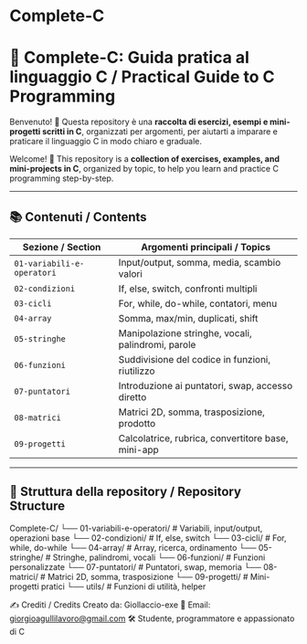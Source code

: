 # Complete-C
# 🚀 Complete-C: Guida pratica al linguaggio C / Practical Guide to C Programming

Benvenuto! 👋 Questa repository è una **raccolta di esercizi, esempi e mini-progetti scritti in C**, organizzati per argomenti, per aiutarti a imparare e praticare il linguaggio C in modo chiaro e graduale.

Welcome! 👋 This repository is a **collection of exercises, examples, and mini-projects in C**, organized by topic, to help you learn and practice C programming step-by-step.

---

## 📚 Contenuti / Contents

| Sezione / Section                | Argomenti principali / Topics                              |
|----------------------------------|-------------------------------------------------------------|
| `01-variabili-e-operatori`       | Input/output, somma, media, scambio valori                 |
| `02-condizioni`                  | If, else, switch, confronti multipli                       |
| `03-cicli`                       | For, while, do-while, contatori, menu                      |
| `04-array`                       | Somma, max/min, duplicati, shift                          |
| `05-stringhe`                    | Manipolazione stringhe, vocali, palindromi, parole         |
| `06-funzioni`                    | Suddivisione del codice in funzioni, riutilizzo            |
| `07-puntatori`                   | Introduzione ai puntatori, swap, accesso diretto           |
| `08-matrici`                     | Matrici 2D, somma, trasposizione, prodotto                 |
| `09-progetti`                    | Calcolatrice, rubrica, convertitore base, mini-app         |

---

## 📁 Struttura della repository / Repository Structure
Complete-C/
└── 01-variabili-e-operatori/        # Variabili, input/output, operazioni base
└── 02-condizioni/                   # If, else, switch
└── 03-cicli/                       # For, while, do-while
└── 04-array/                       # Array, ricerca, ordinamento
└── 05-stringhe/                    # Stringhe, palindromi, vocali
└── 06-funzioni/                    # Funzioni personalizzate
└── 07-puntatori/                   # Puntatori, swap, memoria
└── 08-matrici/                     # Matrici 2D, somma, trasposizione
└── 09-progetti/                    # Mini-progetti pratici
└── utils/                         # Funzioni di utilità, helper



✍️ Crediti / Credits
Creato da: Giollaccio-exe
📧 Email: giorgioagullilavoro@gmail.com
🛠️ Studente, programmatore e appassionato di C
